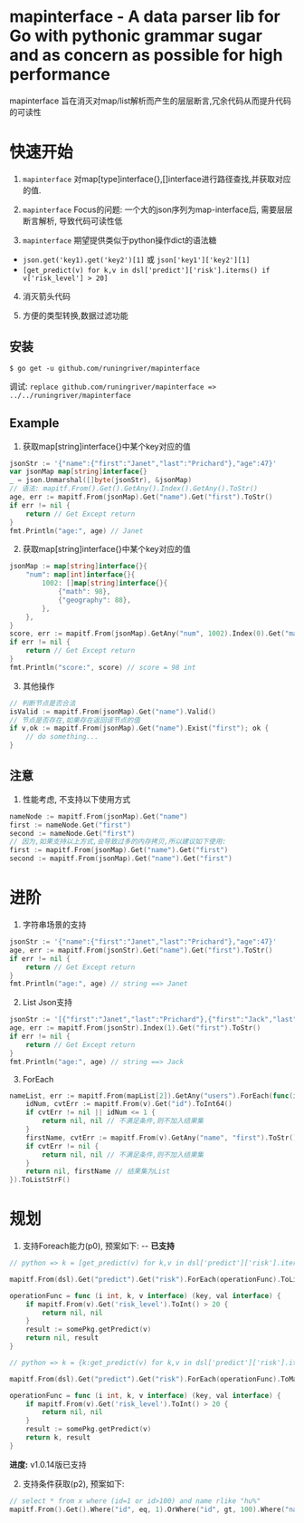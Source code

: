 # mapinterface - A data parser lib for Go with pythonic grammar sugar and as concern as possible for high performance

mapinterface 旨在消灭对map/list解析而产生的层层断言,冗余代码从而提升代码的可读性

# 快速开始
1. `mapinterface` 对map[type]interface{},[]interface进行路径查找,并获取对应的值.

2. `mapinterface` Focus的问题: 一个大的json序列为map-interface后, 需要层层断言解析, 导致代码可读性低

3. `mapinterface` 期望提供类似于python操作dict的语法糖
 - `json.get('key1).get('key2')[1]` 或 `json['key1']['key2'][1]`
 - `[get_predict(v) for k,v in dsl['predict']['risk'].iterms() if v['risk_level'] > 20]`

4. 消灭箭头代码

6. 方便的类型转换,数据过滤功能

## 安装

```shell
$ go get -u github.com/runingriver/mapinterface
```
调试: `replace github.com/runingriver/mapinterface => ../../runingriver/mapinterface`

## Example
1. 获取map[string]interface{}中某个key对应的值
```go
jsonStr := '{"name":{"first":"Janet","last":"Prichard"},"age":47}'
var jsonMap map[string]interface{}
_ = json.Unmarshal([]byte(jsonStr), &jsonMap)
// 语法: mapitf.From().Get().GetAny().Index().GetAny().ToStr()
age, err := mapitf.From(jsonMap).Get("name").Get("first").ToStr()
if err != nil {
    return // Get Except return
}
fmt.Println("age:", age) // Janet
```

2. 获取map[string]interface{}中某个key对应的值
```go
jsonMap := map[string]interface{}{
    "num": map[int]interface{}{
        1002: []map[string]interface{}{
            {"math": 98},
            {"geography": 88},
        },
    },
}
score, err := mapitf.From(jsonMap).GetAny("num", 1002).Index(0).Get("math").ToInt()
if err != nil {
    return // Get Except return
}
fmt.Println("score:", score) // score = 98 int
```
3. 其他操作
```go
// 判断节点是否合法
isValid := mapitf.From(jsonMap).Get("name").Valid()
// 节点是否存在,如果存在返回该节点的值
if v,ok := mapitf.From(jsonMap).Get("name").Exist("first"); ok {
	// do something...
}
```

## 注意
1. 性能考虑, 不支持以下使用方式
```go
nameNode := mapitf.From(jsonMap).Get("name")
first := nameNode.Get("first")
second := nameNode.Get("first")
// 因为,如果支持以上方式,会导致过多的内存拷贝,所以建议如下使用:
first := mapitf.From(jsonMap).Get("name").Get("first")
second := mapitf.From(jsonMap).Get("name").Get("first")
```

# 进阶
1. 字符串场景的支持
```go
jsonStr := '{"name":{"first":"Janet","last":"Prichard"},"age":47}'
age, err := mapitf.From(jsonStr).Get("name").Get("first").ToStr()
if err != nil {
    return // Get Except return
}
fmt.Println("age:", age) // string ==> Janet
```

2. List Json支持
```go
jsonStr := '[{"first":"Janet","last":"Prichard"},{"first":"Jack","last":"Jam"}]'
age, err := mapitf.From(jsonStr).Index(1).Get("first").ToStr()
if err != nil {
    return // Get Except return
}
fmt.Println("age:", age) // string ==> Jack
```

3. ForEach
```go
nameList, err := mapitf.From(mapList[2]).GetAny("users").ForEach(func(i int, k, v interface{}) (key, val interface{}) {
    idNum, cvtErr := mapitf.From(v).Get("id").ToInt64() 
    if cvtErr != nil || idNum <= 1 {
        return nil, nil // 不满足条件,则不加入结果集
    }
    firstName, cvtErr := mapitf.From(v).GetAny("name", "first").ToStr()
    if cvtErr != nil {
        return nil, nil // 不满足条件,则不加入结果集
    }
    return nil, firstName // 结果集为List
}).ToListStrF()
```

# 规划
1. 支持Foreach能力(p0), 预案如下:  -- **已支持**
```go
// python => k = [get_predict(v) for k,v in dsl['predict']['risk'].iterms() if v['risk_level'] > 20]

mapitf.From(dsl).Get("predict").Get("risk").ForEach(operationFunc).ToListStr()

operationFunc = func (i int, k, v interface) (key, val interface) {
    if mapitf.From(v).Get('risk_level').ToInt() > 20 {
        return nil, nil
    }
    result := somePkg.getPredict(v)
    return nil, result
}
```

```go
// python => k = {k:get_predict(v) for k,v in dsl['predict']['risk'].iterms() if v['risk_level'] > 20}

mapitf.From(dsl).Get("predict").Get("risk").ForEach(operationFunc).ToMap()

operationFunc = func (i int, k, v interface) (key, val interface) {
    if mapitf.From(v).Get('risk_level').ToInt() > 20 {
        return nil, nil
    }
    result := somePkg.getPredict(v)
    return k, result
}
```
**进度:** v1.0.14版已支持

2. 支持条件获取(p2), 预案如下:
```go
// select * from x where (id=1 or id>100) and name rlike "hu%"
mapitf.From().Get().Where("id", eq, 1).OrWhere("id", gt, 100).Where("name", startWith, "hu").ToList()
```
